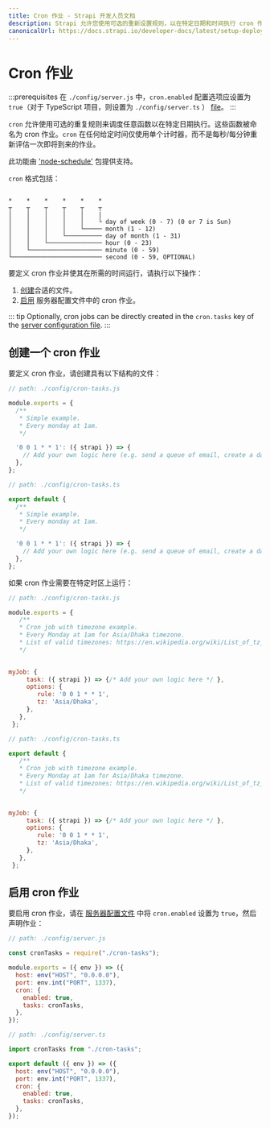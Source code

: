 ```yaml
---
title: Cron 作业 - Strapi 开发人员文档
description: Strapi 允许您使用可选的重新设置规则，以在特定日期和时间执行 cron 作业。
canonicalUrl: https://docs.strapi.io/developer-docs/latest/setup-deployment-guides/configurations/optional/cronjobs.html
---
```


# Cron 作业

:::prerequisites
在 `./config/server.js` 中，`cron.enabled` 配置选项应设置为 `true`（对于 TypeScript 项目，则设置为 `./config/server.ts` ） [file](/developer-docs/latest/setup-deployment-guides/configurations/required/server.md)。
:::

`cron` 允许使用可选的重复规则来调度任意函数以在特定日期执行。这些函数被命名为 cron 作业。`cron` 在任何给定时间仅使用单个计时器，而不是每秒/每分钟重新评估一次即将到来的作业。

此功能由 ['node-schedule'](https://www.npmjs.com/package/node-schedule) 包提供支持。

`cron` 格式包括：

```

*    *    *    *    *    *
┬    ┬    ┬    ┬    ┬    ┬
│    │    │    │    │    |
│    │    │    │    │    └ day of week (0 - 7) (0 or 7 is Sun)
│    │    │    │    └───── month (1 - 12)
│    │    │    └────────── day of month (1 - 31)
│    │    └─────────────── hour (0 - 23)
│    └──────────────────── minute (0 - 59)
└───────────────────────── second (0 - 59, OPTIONAL)

```

要定义 cron 作业并使其在所需的时间运行，请执行以下操作：

1. [创建](#创建一个-cron-作业)合适的文件。
2. [启用](#启用-cron-作业) 服务器配置文件中的 cron 作业。

::: tip
Optionally, cron jobs can be directly created in the `cron.tasks` key of the [server configuration file](/developer-docs/latest/setup-deployment-guides/configurations/required/server.md).
:::

## 创建一个 cron 作业

要定义 cron 作业，请创建具有以下结构的文件：

<code-group>
<code-block title="JAVASCRIPT">

```js
// path: ./config/cron-tasks.js

module.exports = {
  /**
   * Simple example.
   * Every monday at 1am.
   */

  '0 0 1 * * 1': ({ strapi }) => {
    // Add your own logic here (e.g. send a queue of email, create a database backup, etc.).
  },
};
```

</code-block>

<code-block title="TYPESCRIPT">

```js
// path: ./config/cron-tasks.ts

export default {
  /**
   * Simple example.
   * Every monday at 1am.
   */

  '0 0 1 * * 1': ({ strapi }) => {
    // Add your own logic here (e.g. send a queue of email, create a database backup, etc.).
  },
};
```

</code-block>
</code-group>


如果 cron 作业需要在特定时区上运行：


<code-group>
<code-block title="JAVASCRIPT">

```js
// path: ./config/cron-tasks.js

module.exports = {
   /**
   * Cron job with timezone example.
   * Every Monday at 1am for Asia/Dhaka timezone.
   * List of valid timezones: https://en.wikipedia.org/wiki/List_of_tz_database_time_zones#List
   */

  
myJob: {
     task: ({ strapi }) => {/* Add your own logic here */ },
     options: {
        rule: '0 0 1 * * 1',
        tz: 'Asia/Dhaka',
     },
   },
 };
```

</code-block>

<code-block title="TYPESCRIPT">

```js
// path: ./config/cron-tasks.ts

export default {
   /**
   * Cron job with timezone example.
   * Every Monday at 1am for Asia/Dhaka timezone.
   * List of valid timezones: https://en.wikipedia.org/wiki/List_of_tz_database_time_zones#List
   */

  
myJob: {
     task: ({ strapi }) => {/* Add your own logic here */ },
     options: {
        rule: '0 0 1 * * 1',
        tz: 'Asia/Dhaka',
     },
   },
 };
```

</code-block>
</code-group>

## 启用 cron 作业

要启用 cron 作业，请在 [服务器配置文件](/developer-docs/latest/setup-deployment-guides/configurations/required/server.md) 中将 `cron.enabled` 设置为 `true`，然后声明作业：

<code-group>
<code-block title="JAVASCRIPT">

```js
// path: ./config/server.js

const cronTasks = require("./cron-tasks");

module.exports = ({ env }) => ({
  host: env("HOST", "0.0.0.0"),
  port: env.int("PORT", 1337),
  cron: {
    enabled: true,
    tasks: cronTasks,
  },
});
```


</code-block>

<code-block title="TYPESCRIPT">

```js
// path: ./config/server.ts

import cronTasks from "./cron-tasks";

export default ({ env }) => ({
  host: env("HOST", "0.0.0.0"),
  port: env.int("PORT", 1337),
  cron: {
    enabled: true,
    tasks: cronTasks,
  },
});
```


</code-block>
</code-group>

